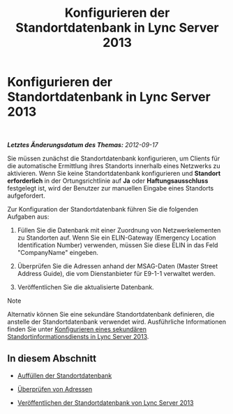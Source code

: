 ﻿---
title: Konfigurieren der Standortdatenbank in Lync Server 2013
TOCTitle: Konfigurieren der Standortdatenbank in Lync Server 2013
ms:assetid: 8544be31-6958-47ef-b926-fdc80d56191c
ms:mtpsurl: https://technet.microsoft.com/de-de/library/Gg398679(v=OCS.15)
ms:contentKeyID: 49294631
ms.date: 05/19/2016
mtps_version: v=OCS.15
ms.translationtype: HT
---

# Konfigurieren der Standortdatenbank in Lync Server 2013

 

_**Letztes Änderungsdatum des Themas:** 2012-09-17_

Sie müssen zunächst die Standortdatenbank konfigurieren, um Clients für die automatische Ermittlung ihres Standorts innerhalb eines Netzwerks zu aktivieren. Wenn Sie keine Standortdatenbank konfigurieren und **Standort erforderlich** in der Ortungsrichtlinie auf **Ja** oder **Haftungsausschluss** festgelegt ist, wird der Benutzer zur manuellen Eingabe eines Standorts aufgefordert.

Zur Konfiguration der Standortdatenbank führen Sie die folgenden Aufgaben aus:

1.  Füllen Sie die Datenbank mit einer Zuordnung von Netzwerkelementen zu Standorten auf. Wenn Sie ein ELIN-Gateway (Emergency Location Identification Number) verwenden, müssen Sie diese ELIN in das Feld "CompanyName" eingeben.

2.  Überprüfen Sie die Adressen anhand der MSAG-Daten (Master Street Address Guide), die vom Dienstanbieter für E9-1-1 verwaltet werden.

3.  Veröffentlichen Sie die aktualisierte Datenbank.


> [!NOTE]
> Alternativ können Sie eine sekundäre Standortdatenbank definieren, die anstelle der Standortdatenbank verwendet wird. Ausführliche Informationen finden Sie unter <A href="lync-server-2013-configure-a-secondary-location-information-service.md">Konfigurieren eines sekundären Standortinformationsdiensts in Lync Server 2013</A>.



## In diesem Abschnitt

  - [Auffüllen der Standortdatenbank](lync-server-2013-populate-the-location-database.md)

  - [Überprüfen von Adressen](lync-server-2013-validate-addresses.md)

  - [Veröffentlichen der Standortdatenbank von Lync Server 2013](lync-server-2013-publish-the-location-database.md)

